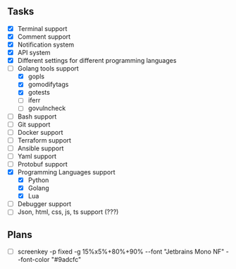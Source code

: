 ## Tasks
- [x] Terminal support
- [x] Comment support
- [x] Notification system
- [x] API system
- [x] Different settings for different programming languages
- [ ] Golang tools support
    - [x] gopls
    - [x] gomodifytags
    - [x] gotests
    - [ ] iferr
    - [ ] govulncheck
- [ ] Bash support
- [ ] Git support
- [ ] Docker support
- [ ] Terraform support
- [ ] Ansible support
- [ ] Yaml support
- [ ] Protobuf support
- [x] Programming Languages support
    - [x] Python
    - [x] Golang
    - [x] Lua
- [ ] Debugger support
- [ ] Json, html, css, js, ts support (???)

## Plans
- [ ] screenkey -p fixed -g 15%x5%+80%+90% --font "Jetbrains Mono NF" --font-color "#9adcfc"
